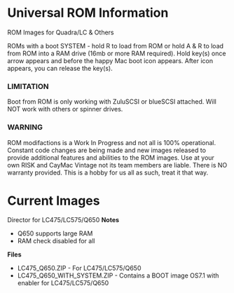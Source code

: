 # Universal ROM Information
ROM Images for Quadra/LC &amp; Others

ROMs with a boot SYSTEM - hold R to load from ROM or hold A & R to load from ROM into a RAM drive (16mb or more RAM required). Hold key(s) once arrow appears and before the happy Mac boot icon appears. After icon appears, you can release the key(s).

### LIMITATION
Boot from ROM is only working with ZuluSCSI or blueSCSI attached. Will NOT work with others or spinner drives.

### **WARNING**
ROM modifactions is a Work In Progress and not all is 100% operational. Constant code changes are being made and new images released to provide additional features and abilities to the ROM images. Use at your own RISK and CayMac Vintage not its team members are liable. There is NO warranty provided. This is a hobby for us all as such, treat it that way.

# Current Images
Director for LC475/LC575/Q650
  **Notes**
  - Q650 supports large RAM
  - RAM check disabled for all

  **Files**
  - LC475_Q650.ZIP - For LC475/LC575/Q650
  - LC475_Q650_WITH_SYSTEM.ZIP - Contains a BOOT image OS7.1 with enabler for LC475/LC575/Q650
